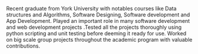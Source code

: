 Recent graduate from York University with notables courses like Data structures and Algorithms, Software Designing, Software development and App Development. Played an important role in many software development and web development projects .Tested all the projects thoroughly using python scripting and unit testing before deeming it ready for use. Worked on big scale group projects throughout the academic program  with valuable contributions.
